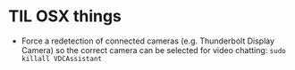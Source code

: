 # TIL OSX things

- Force a redetection of connected cameras (e.g. Thunderbolt Display Camera) so the correct camera can be selected for video chatting: `sudo killall VDCAssistant`
